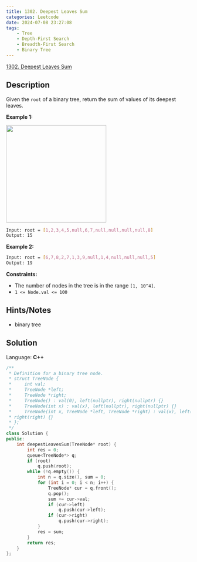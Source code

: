```yaml
---
title: 1302. Deepest Leaves Sum
categories: Leetcode
date: 2024-07-08 23:27:08
tags:
    - Tree
    - Depth-First Search
    - Breadth-First Search
    - Binary Tree
---
```


[1302. Deepest Leaves Sum](https://leetcode.com/problems/deepest-leaves-sum/description/)

## Description

Given the `root` of a binary tree, return the sum of values of its deepest leaves.

**Example 1:**

<img alt="" src="https://assets.leetcode.com/uploads/2019/07/31/1483_ex1.png" style="width: 273px; height: 265px;">

```bash
Input: root = [1,2,3,4,5,null,6,7,null,null,null,null,8]
Output: 15
```

**Example 2:**

```bash
Input: root = [6,7,8,2,7,1,3,9,null,1,4,null,null,null,5]
Output: 19
```

**Constraints:**

- The number of nodes in the tree is in the range `[1, 10^4]`.
- `1 <= Node.val <= 100`

## Hints/Notes

- binary tree

## Solution

Language: **C++**

```C++
/**
 * Definition for a binary tree node.
 * struct TreeNode {
 *     int val;
 *     TreeNode *left;
 *     TreeNode *right;
 *     TreeNode() : val(0), left(nullptr), right(nullptr) {}
 *     TreeNode(int x) : val(x), left(nullptr), right(nullptr) {}
 *     TreeNode(int x, TreeNode *left, TreeNode *right) : val(x), left(left),
 * right(right) {}
 * };
 */
class Solution {
public:
    int deepestLeavesSum(TreeNode* root) {
        int res = 0;
        queue<TreeNode*> q;
        if (root)
            q.push(root);
        while (!q.empty()) {
            int n = q.size(), sum = 0;
            for (int i = 0; i < n; i++) {
                TreeNode* cur = q.front();
                q.pop();
                sum += cur->val;
                if (cur->left)
                    q.push(cur->left);
                if (cur->right)
                    q.push(cur->right);
            }
            res = sum;
        }
        return res;
    }
};
```
